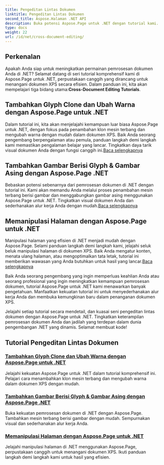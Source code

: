 ```yaml
---
title: Pengeditan Lintas Dokumen
linktitle: Pengeditan Lintas Dokumen
second_title: Aspose.Halaman .NET API
description: Buka potensi Aspose.Page untuk .NET dengan tutorial kami. Tambahkan klon mesin terbang, ubah warna, dan manipulasi halaman dengan mudah di dokumen XPS.
type: docs
weight: 22
url: /id/net/cross-document-editing/
---
```


## Perkenalan

 Apakah Anda siap untuk meningkatkan permainan pemrosesan dokumen Anda di .NET? Selamat datang di seri tutorial komprehensif kami di Aspose.Page untuk .NET, perpustakaan canggih yang dirancang untuk menangani dokumen XPS secara efisien. Dalam panduan ini, kita akan mempelajari tiga bidang utama:**Cross-Document Editing Tutorials**.

## Tambahkan Glyph Clone dan Ubah Warna dengan Aspose.Page untuk .NET

 Dalam tutorial ini, kita akan menjelajahi kemampuan luar biasa Aspose.Page untuk .NET, dengan fokus pada penambahan klon mesin terbang dan mengubah warna dengan mudah dalam dokumen XPS. Baik Anda seorang pengembang berpengalaman atau pemula, panduan langkah demi langkah kami memastikan pengalaman belajar yang lancar. Tingkatkan daya tarik visual dokumen Anda dengan fungsi canggih ini.[Baca selengkapnya](./add-glyph-clone-and-change-color/)

## Tambahkan Gambar Berisi Glyph & Gambar Asing dengan Aspose.Page .NET

Bebaskan potensi sebenarnya dari pemrosesan dokumen di .NET dengan tutorial ini. Kami akan memandu Anda melalui proses penambahan mesin terbang berisi gambar dan menggabungkan gambar asing menggunakan Aspose.Page untuk .NET. Tingkatkan visual dokumen Anda dan sederhanakan alur kerja Anda dengan mudah.[Baca selengkapnya](./add-image-filled-glyph-and-foreign-image/)

## Memanipulasi Halaman dengan Aspose.Page untuk .NET

 Manipulasi halaman yang efisien di .NET menjadi mudah dengan Aspose.Page. Selami panduan langkah demi langkah kami, jelajahi seluk beluk manipulasi halaman di dokumen XPS. Baik Anda mengatur konten, menata ulang halaman, atau mengoptimalkan tata letak, tutorial ini memberikan wawasan yang Anda butuhkan untuk hasil yang lancar.[Baca selengkapnya](./manipulate-pages/)

Baik Anda seorang pengembang yang ingin memperluas keahlian Anda atau seorang profesional yang ingin meningkatkan kemampuan pemrosesan dokumen, tutorial Aspose.Page untuk .NET kami menawarkan banyak pengetahuan. Manfaatkan kekuatan tutorial ini untuk menyederhanakan alur kerja Anda dan membuka kemungkinan baru dalam penanganan dokumen XPS.

Jelajahi setiap tutorial secara mendetail, dan kuasai seni pengeditan lintas dokumen dengan Aspose.Page untuk .NET. Tingkatkan keterampilan pemrosesan dokumen Anda dan jadilah yang terdepan dalam dunia pengembangan .NET yang dinamis. Selamat membuat kode!
## Tutorial Pengeditan Lintas Dokumen
### [Tambahkan Glyph Clone dan Ubah Warna dengan Aspose.Page untuk .NET](./add-glyph-clone-and-change-color/)
Jelajahi kekuatan Aspose.Page untuk .NET dalam tutorial komprehensif ini. Pelajari cara menambahkan klon mesin terbang dan mengubah warna dalam dokumen XPS dengan mudah.
### [Tambahkan Gambar Berisi Glyph & Gambar Asing dengan Aspose.Page .NET](./add-image-filled-glyph-and-foreign-image/)
Buka kekuatan pemrosesan dokumen di .NET dengan Aspose.Page. Tambahkan mesin terbang berisi gambar dengan mudah. Sempurnakan visual dan sederhanakan alur kerja Anda.
### [Memanipulasi Halaman dengan Aspose.Page untuk .NET](./manipulate-pages/)
Jelajahi manipulasi halaman di .NET menggunakan Aspose.Page, perpustakaan canggih untuk menangani dokumen XPS. Ikuti panduan langkah demi langkah kami untuk hasil yang efisien.